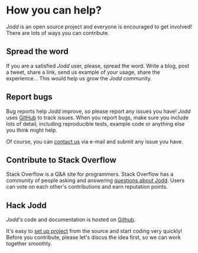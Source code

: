 # How you can help?

*Jodd* is an open source project and everyone is encouraged to get involved!
There are lots of ways you can contribute.

## Spread the word <i class="fa fa-heart"></i>

If you are a satisfied *Jodd* user, please, spread the word. Write a blog, post a tweet, share a link, send us example of your usage, share the experience... This would help us grow the *Jodd* community.

## Report bugs <i class="fa fa-bug"></i>

Bug reports help *Jodd* improve, so please report any issues you have! *Jodd* uses [GitHub](https://github.com/oblac/jodd/issues?state=open) to track issues. When you report bugs, make sure you include lots of detail, including reproducible tests, example code or anything else you think might help.

Of course, you can [contact us](/contact/) via e-mail and submit any issue you have.

## Contribute to Stack Overflow <i class="fa fa-stack-overflow"></i>

Stack Overflow is a Q&A site for programmers. Stack Overflow has a community of people asking and answering [questions about Jodd](http://stackoverflow.com/questions/tagged/jodd). Users can vote on each other's contributions and earn reputation points.

## Hack Jodd <i class="fa fa-github"></i>

*Jodd*'s code and documentation is hosted on [Github](https://github.com/oblac/jodd).

It's easy to [set up project](/code/) from the source and start coding very quickly! Before you contribute, please let's discus the idea first, so we can work together smoothly.
